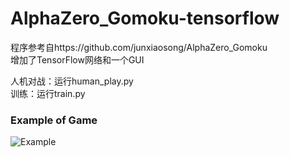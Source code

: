 # AlphaZero_Gomoku-tensorflow

程序参考自https://github.com/junxiaosong/AlphaZero_Gomoku  
增加了TensorFlow网络和一个GUI  

人机对战：运行human_play.py  
训练：运行train.py


### Example of Game

![Example](https://github.com/zouyih/AlphaZero_Gomoku-tensorflow/blob/master/example.gif)